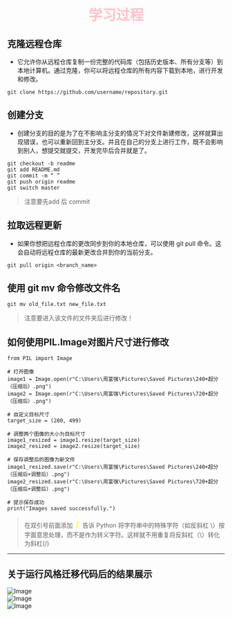 # <center><font face = 楷体 color = pink size = 6>学习过程 </font></center>
## 克隆远程仓库
- 它允许你从远程仓库复制一份完整的代码库（包括历史版本、所有分支等）到本地计算机。通过克隆，你可以将远程仓库的所有内容下载到本地，进行开发和修改。
```
git clone https://github.com/username/repository.git
```
## 创建分支
- 创建分支的目的是为了在不影响主分支的情况下对文件新建修改，这样就算出现错误，也可以重新回到主分支。并且在自己的分支上进行工作，既不会影响到别人，想提交就提交，开发完毕后合并就是了。   
``` 
git checkout -b readme
git add README.md
git commit -m “ ”
git push origin readme
git switch master
```
>注意要先add 后 commit
## 拉取远程更新
- 如果你想把远程仓库的更改同步到你的本地仓库，可以使用 git pull 命令。这会自动将远程仓库的最新更改合并到你的当前分支。  
```
git pull origin <branch_name>
```
## 使用 git mv 命令修改文件名
```
git mv old_file.txt new_file.txt
```
>注意要进入该文件的文件夹后进行修改！

## 如何使用PIL.Image对图片尺寸进行修改
```
from PIL import Image

# 打开图像
image1 = Image.open(r"C:\Users\周富强\Pictures\Saved Pictures\240+超分（压缩后）.png")
image2 = Image.open(r"C:\Users\周富强\Pictures\Saved Pictures\720+超分（压缩后）.png")

# 自定义目标尺寸
target_size = (280, 499)

# 调整两个图像的大小为目标尺寸
image1_resized = image1.resize(target_size)
image2_resized = image2.resize(target_size)

# 保存调整后的图像为新文件
image1_resized.save(r"C:\Users\周富强\Pictures\Saved Pictures\240+超分（压缩后+调整后）.png")
image2_resized.save(r"C:\Users\周富强\Pictures\Saved Pictures\720+超分（压缩后+调整后）.png")

# 提示保存成功
print("Images saved successfully.")
```
>在双引号前面添加<font color = yellow size = 5 > r </font>告诉 Python 将字符串中的特殊字符（如反斜杠 \）按字面意思处理，而不是作为转义字符。这样就不用重复将反斜杠（\）转化为斜杠(/)
---
##  关于运行风格迁移代码后的结果展示
![Image](https://github.com/user-attachments/assets/9628419a-07be-44ce-88fe-37de7d5ababc)<br>
![Image](https://github.com/user-attachments/assets/bece68d0-4107-45b3-92b7-686069a1d12e)<br>
![Image](https://github.com/user-attachments/assets/5efa2157-07aa-4d5e-8902-fa312c3910c8)<br>